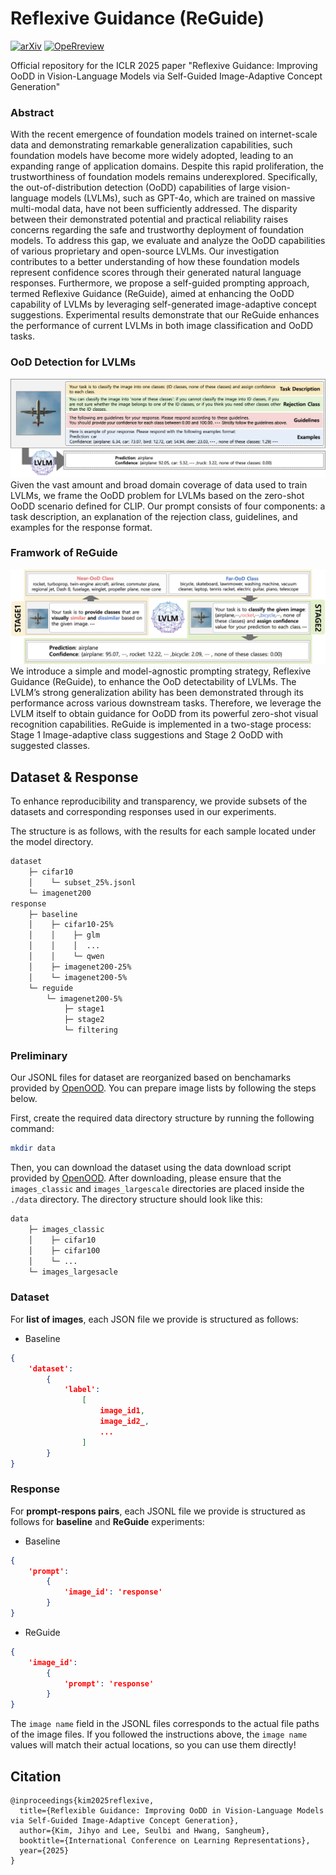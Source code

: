 

# Reflexive Guidance (ReGuide)

[![arXiv](https://img.shields.io/badge/arXiv-2410.14975-FF9999.svg)](https://arxiv.org/abs/2410.14975) [![OpeRreview](https://img.shields.io/badge/OpenReview-ReGuide-6699FF.svg)](https://openreview.net/forum?id=R4h5PXzUuU&referrer=%5BAuthor%20Console%5D(%2Fgroup%3Fid%3DICLR.cc%2F2025%2FConference%2FAuthors%23your-submissions))

Official repository for the ICLR 2025 paper "Reflexive Guidance: Improving OoDD in Vision-Language Models via Self-Guided Image-Adaptive Concept Generation"


### Abstract
With the recent emergence of foundation models trained on internet-scale data and demonstrating remarkable generalization capabilities, such foundation models have become more widely adopted, leading to an expanding range of application domains. Despite this rapid proliferation, the trustworthiness of foundation models remains underexplored. Specifically, the out-of-distribution detection (OoDD) capabilities of large vision-language models (LVLMs), such as GPT-4o, which are trained on massive multi-modal data, have not been sufficiently addressed. The disparity between their demonstrated potential and practical reliability raises concerns regarding the safe and trustworthy deployment of foundation models. To address this gap, we evaluate and analyze the OoDD capabilities of various proprietary and open-source LVLMs. Our investigation contributes to a better understanding of how these foundation models represent confidence scores through their generated natural language responses. Furthermore, we propose a self-guided prompting approach, termed Reflexive Guidance (ReGuide), aimed at enhancing the OoDD capability of LVLMs by leveraging self-generated image-adaptive concept suggestions. Experimental results demonstrate that our ReGuide enhances the performance of current LVLMs in both image classification and OoDD tasks.

### OoD Detection for LVLMs
<img src="./assets/overview.png">
Given the vast amount and broad domain coverage of data used to train LVLMs, we frame the OoDD problem for LVLMs based on the zero-shot OoDD scenario defined for CLIP. Our prompt consists of four components: a task description, an explanation of the rejection class, guidelines, and examples for the response format.

### Framwork of ReGuide
<img src="./assets/reguide-framework.png">
We introduce a simple and model-agnostic prompting strategy, Reflexive Guidance (ReGuide), to enhance the OoD detectability of LVLMs. The LVLM’s strong generalization ability has been demonstrated through its performance across various downstream tasks. Therefore, we leverage the LVLM itself to obtain guidance for OoDD from its powerful zero-shot visual recognition capabilities. ReGuide is implemented in a two-stage process: Stage 1 Image-adaptive class suggestions and Stage 2 OoDD with suggested classes.

## Dataset & Response
To enhance reproducibility and transparency, we provide subsets of the datasets and corresponding responses used in our experiments. 

The structure is as follows, with the results for each sample located under the model directory.

```sh
dataset
    ├─ cifar10
    │    └─ subset_25%.jsonl         
    └─ imagenet200
response
    ├─ baseline
    │    ├─ cifar10-25%
    │    │    ├─ glm
    │    │    │  ...
    │    │    └─ qwen
    │    ├─ imagenet200-25%
    │    └─ imagenet200-5%
    └─ reguide
        └─ imagenet200-5%
            ├─ stage1
            ├─ stage2
            └─ filtering
```

### Preliminary
Our JSONL files for dataset are reorganized based on benchamarks provided by [OpenOOD](https://github.com/Jingkang50/OpenOOD). You can prepare image lists by following the steps below.

First, create the required data directory structure by running the following command:

```sh
mkdir data
```

Then, you can download the dataset using the data download script provided by [OpenOOD](https://github.com/Jingkang50/OpenOOD). After downloading, please ensure that the `images_classic` and `images_largescale` directories are placed inside the `./data` directory. The directory structure should look like this:

```sh
data
    ├─ images_classic
    │    ├─ cifar10
    │    ├─ cifar100
    │    └─ ...
    └─ images_largesacle
```

### Dataset
For **list of images**, each JSON file we provide is structured as follows:
- Baseline
```json
{
	'dataset': 
		{
			'label': 
				[
					image_id1, 
					image_id2_, 
					...
				]
		}
}
```

### Response
For **prompt-respons pairs**, each JSONL file we provide is structured as follows for **baseline** and **ReGuide** experiments:

- Baseline
```json
{
	'prompt': 
		{
			'image_id': 'response'
		}
}
```

- ReGuide
```json
{
	'image_id': 
		{
			'prompt': 'response'
		}
}
```

The `image name` field in the JSONL files corresponds to the actual file paths of the image files. If you followed the instructions above, the `image name` values will match their actual locations, so you can use them directly!

## Citation
```
@inproceedings{kim2025reflexive,
  title={Reflexible Guidance: Improving OoDD in Vision-Language Models via Self-Guided Image-Adaptive Concept Generation},
  author={Kim, Jihyo and Lee, Seulbi and Hwang, Sangheum},
  booktitle={International Conference on Learning Representations},
  year={2025}
}
```




